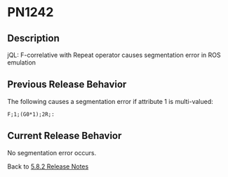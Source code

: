 # PN1242

<PageHeader />

## Description

jQL: F-correlative with Repeat operator causes segmentation error in ROS emulation

## Previous Release Behavior

The following causes a segmentation error if attribute 1 is multi-valued:

```
F;1;(G0*1);2R;:
```

## Current Release Behavior

No segmentation error occurs.

Back to [5.8.2 Release Notes](./../README.md)
  
<PageFooter />
